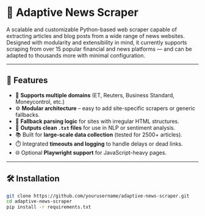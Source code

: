 # 📰 Adaptive News Scraper

A scalable and customizable Python-based web scraper capable of extracting articles and blog posts from a wide range of news websites. Designed with modularity and extensibility in mind, it currently supports scraping from over 15 popular financial and news platforms — and can be adapted to thousands more with minimal configuration.

---

## 🚀 Features

- 🔄 **Supports multiple domains** (ET, Reuters, Business Standard, Moneycontrol, etc.)
- ⚙️ **Modular architecture** – easy to add site-specific scrapers or generic fallbacks.
- 🧠 **Fallback parsing logic** for sites with irregular HTML structures.
- 📄 **Outputs clean `.txt` files** for use in NLP or sentiment analysis.
- 📚 Built for **large-scale data collection** (tested for 2500+ articles).
- ⏱️ Integrated **timeouts and logging** to handle delays or dead links.
- 🌐 Optional **Playwright support** for JavaScript-heavy pages.

---

## 🛠 Installation

```bash
git clone https://github.com/yourusername/adaptive-news-scraper.git
cd adaptive-news-scraper
pip install -r requirements.txt
